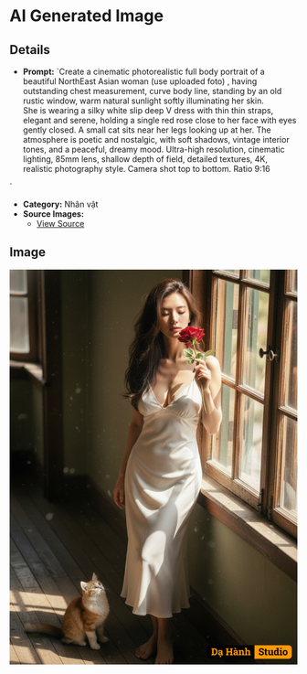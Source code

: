 # AI Generated Image

## Details
- **Prompt:** `Create a cinematic photorealistic full body portrait of a beautiful NorthEast Asian woman (use uploaded foto) , having outstanding chest measurement, curve body line, standing by an old rustic window, warm natural sunlight softly illuminating her skin.  
She is wearing a silky white slip deep V dress with thin thin straps, elegant and serene, holding a single red rose close to her face with eyes gently closed. 
A small cat sits near her legs looking up at her. The atmosphere is poetic and nostalgic, with soft shadows, vintage interior tones, and a peaceful, dreamy mood. Ultra-high resolution, cinematic lighting, 85mm lens, shallow depth of field, detailed textures, 4K, realistic photography style. Camera shot top to bottom. Ratio 9:16

`
- **Category:** Nhân vật
- **Source Images:**
  - [View Source](https://raw.githubusercontent.com/lenzcomvth/Somethings/main/Models/Female/Female3.jpg)

## Image
![AI Generated Image](./image-2025-10-16T20-27-17-099Z-oa931.png)